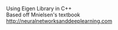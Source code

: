 Using Eigen Library in C++
<br>
Based off Mnielsen's textbook
<br>
http://neuralnetworksanddeeplearning.com
